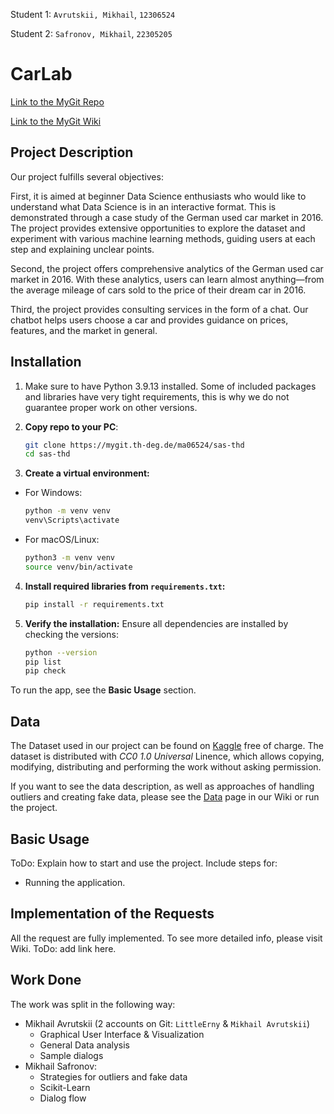 Student 1: `Avrutskii, Mikhail`, `12306524`

Student 2: `Safronov, Mikhail`, `22305205`

# CarLab

[Link to the MyGit Repo](https://mygit.th-deg.de/ma06524/sas-thd)

[Link to the MyGit Wiki](https://mygit.th-deg.de/ma06524/sas-thd/-/wikis/home)

## Project Description
Our project fulfills several objectives:

First, it is aimed at beginner Data Science enthusiasts who would like to understand what Data Science is in an interactive format. This is demonstrated through a case study of the German used car market in 2016. The project provides extensive opportunities to explore the dataset and experiment with various machine learning methods, guiding users at each step and explaining unclear points.

Second, the project offers comprehensive analytics of the German used car market in 2016. With these analytics, users can learn almost anything—from the average mileage of cars sold to the price of their dream car in 2016.

Third, the project provides consulting services in the form of a chat. Our chatbot helps users choose a car and provides guidance on prices, features, and the market in general.

## Installation
1. Make sure to have Python 3.9.13 installed. Some of included packages and libraries have very tight requirements, this is why we do not guarantee proper work on other versions.

2. **Copy repo to your PC**:

   ```bash
   git clone https://mygit.th-deg.de/ma06524/sas-thd
   cd sas-thd
   ```

 3. **Create a virtual environment:**
   - For Windows:
     ```bash
     python -m venv venv
     venv\Scripts\activate
     ```
   - For macOS/Linux:
     ```bash
     python3 -m venv venv
     source venv/bin/activate
     ```

4. **Install required libraries from `requirements.txt`:**
   ```bash
   pip install -r requirements.txt
   ```

5. **Verify the installation:**
   Ensure all dependencies are installed by checking the versions:
   ```bash
   python --version
   pip list
   pip check
   ```

To run the app, see the **Basic Usage** section.

## Data
The Dataset used in our project can be found on [Kaggle](https://www.kaggle.com/datasets/shaunoilund/auto-sales-ebay-germany-random-50k-cleaned/) free of charge. The dataset is distributed with *CC0 1.0 Universal* Linence, which allows copying, modifying, distributing and performing the work without asking permission. 

If you want to see the data description, as well as approaches of handling outliers and creating fake data, please see the [Data](https://mygit.th-deg.de/ma06524/sas-thd/-/wikis/Data) page in our Wiki or run the project.


## Basic Usage
ToDo:
Explain how to start and use the project. Include steps for:
- Running the application.

## Implementation of the Requests

All the request are fully implemented. To see more detailed info, please visit Wiki. ToDo: add link here.

## Work Done
The work was split in the following way:
- Mikhail Avrutskii (2 accounts on Git: `LittleErny` & `Mikhail Avrutskii`)
    - Graphical User Interface & Visualization
    - General Data analysis
    - Sample dialogs
- Mikhail Safronov:
    - Strategies for outliers and fake data
    - Scikit-Learn
    - Dialog flow

